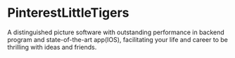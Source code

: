 # PinterestLittleTigers
A distinguished picture software with outstanding performance in backend program and state-of-the-art app(IOS), facilitating your life and career to be thrilling with ideas and friends. 
